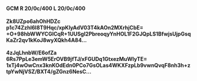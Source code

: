 #### GCM R 20/0c/400 L 20/0c/400
**Zk8UZpo6ahOhHDZc**<br/>**p1c74Zzhl6l8T9Hqc/xpKlyAdV03T4kAOn2MXrhjCbE=**<br/>**+O+98hbWWYCGlCqR+1UUSgI2PbreoqyYnHOL1F2GJQpLS1BfwjsUjpGsqKaZr2qv1kKoJ8wyXQkh4A84...**<br/><br/>
**4zJqLhnbW/E6ofZa**<br/>**6Rs7PpLe3emW5ErOVB9jfTJ/xFGUDq1GtxezMuWIyTE=**<br/>**1xTj4wOwCnx3knKOdEdn0PCo7GsOLas4WKXFzpLb9vwnQvqF8nh3h+ztpYwNjVSZ/BXT4/gZGnz6NesC...**
